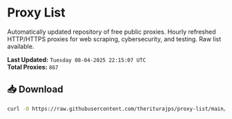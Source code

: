 # Proxy List

Automatically updated repository of free public proxies. Hourly refreshed HTTP/HTTPS proxies for web scraping, cybersecurity, and testing. Raw list available.

**Last Updated:** `Tuesday 08-04-2025 22:15:07 UTC`  
**Total Proxies:** `867`

## 📥 Download
```bash
curl -O https://raw.githubusercontent.com/theriturajps/proxy-list/main/proxies.txt
